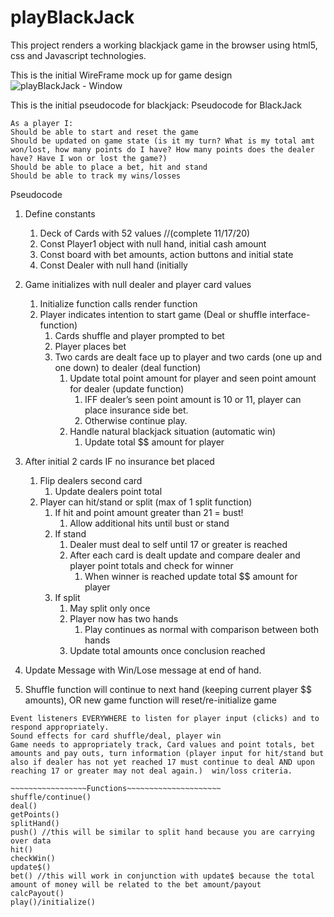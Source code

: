 # playBlackJack
This project renders a working blackjack game in the browser using html5, css and Javascript technologies.

This is the initial WireFrame mock up for game design
![playBlackJack - Window](https://user-images.githubusercontent.com/73343168/99282705-a85ded80-27f9-11eb-9987-3017387679bb.png)



This is the initial pseudocode for blackjack:
Pseudocode for BlackJack

~~~~~~~~~~~~~~~Player story~~~~~~~~~~~~~
As a player I:
Should be able to start and reset the game 
Should be updated on game state (is it my turn? What is my total amt won/lost, how many points do I have? How many points does the dealer have? Have I won or lost the game?)
Should be able to place a bet, hit and stand
Should be able to track my wins/losses

~~~~~~~~~~~~~~~~~~~~~~~~~~~~~~~~~~~~~~

Pseudocode


1. Define constants 
    1.   Deck of Cards with 52 values //(complete 11/17/20)
    2.   Const Player1 object with null hand, initial cash amount
    3.   Const board with bet amounts, action buttons and initial state
    4.   Const Dealer with null hand (initially

2.  Game initializes with null dealer and player card values
    1. Initialize function calls render function
    2. Player indicates intention to start game (Deal or shuffle interface- function)
        1. Cards shuffle and player prompted to bet
        2. Player places bet 
        3. Two cards are dealt face up to player and two cards (one up and one down) to dealer (deal function)
            1. Update total point amount for player and seen point amount for dealer (update function)
                1. IFF dealer’s seen point amount is 10 or 11, player can place insurance side bet.
                2. Otherwise continue play.
            2. Handle natural blackjack situation (automatic win)
                1. Update total $$ amount for player
3. After initial 2 cards IF no insurance bet placed
    1. Flip dealers second card
        1. Update dealers point total
    2. Player can hit/stand or split (max of 1 split function)
        1. If hit and point amount greater than 21 = bust!
            1. Allow additional hits until bust or stand
        2. If stand
            1. Dealer must deal to self until 17 or greater is reached
            2. After each card is dealt update and compare dealer and player point totals and check for winner
                1. When winner is reached update total $$ amount for player
        3. If split
            1. May split only once 
            2. Player now has two hands
                1. Play continues as normal with comparison between both hands
            3. Update total amounts once conclusion reached
4. Update Message with Win/Lose message at end of hand. 
5. Shuffle function will continue to next hand (keeping current player $$ amounts), OR new game function will reset/re-initialize game



~~~~~~~~~~~~~~~~~~~Features~~~~~~~~~~~~~~~~~~~
Event listeners EVERYWHERE to listen for player input (clicks) and to respond appropriately.
Sound effects for card shuffle/deal, player win
Game needs to appropriately track, Card values and point totals, bet amounts and pay outs, turn information (player input for hit/stand but also if dealer has not yet reached 17 must continue to deal AND upon reaching 17 or greater may not deal again.)  win/loss criteria. 

~~~~~~~~~~~~~~~~~Functions~~~~~~~~~~~~~~~~~~~~~
shuffle/continue()
deal()
getPoints()
splitHand()
push() //this will be similar to split hand because you are carrying over data
hit()
checkWin()
update$()
bet() //this will work in conjunction with update$ because the total amount of money will be related to the bet amount/payout
calcPayout()
play()/initialize()
